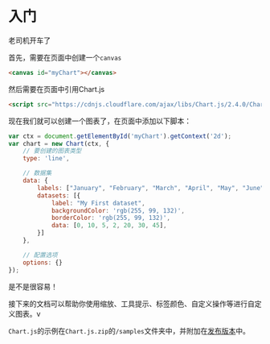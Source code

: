 # 入门

老司机开车了

首先，需要在页面中创建一个`canvas`

```html
<canvas id="myChart"></canvas>
```

然后需要在页面中引用Chart.js

```html
<script src="https://cdnjs.cloudflare.com/ajax/libs/Chart.js/2.4.0/Chart.min.js"></script>
```
现在我们就可以创建一个图表了，在页面中添加以下脚本：

```javascript
var ctx = document.getElementById('myChart').getContext('2d');
var chart = new Chart(ctx, {
    // 要创建的图表类型
    type: 'line',

    // 数据集
    data: {
        labels: ["January", "February", "March", "April", "May", "June", "July"],
        datasets: [{
            label: "My First dataset",
            backgroundColor: 'rgb(255, 99, 132)',
            borderColor: 'rgb(255, 99, 132)',
            data: [0, 10, 5, 2, 20, 30, 45],
        }]
    },

    // 配置选项
    options: {}
});
```

是不是很容易！

接下来的文档可以帮助你使用缩放、工具提示、标签颜色、自定义操作等进行自定义图表。v

`Chart.js`的示例在`Chart.js.zip`的`/samples`文件夹中，并附加在[发布版本](https://github.com/chartjs/Chart.js/releases)中。
